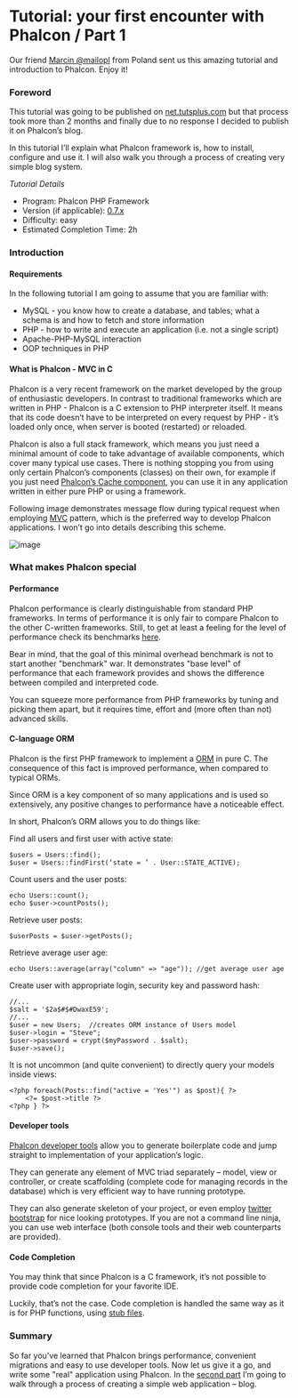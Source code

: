 <!--
slug: tutorial-your-first-encounter-with-phalcon-part
date: Mon Nov 26 2012 23:42:00 GMT-0500 (EST)
tags: tutorial, php, phalcon
title: Tutorial: your first encounter with Phalcon / Part 1
id: 36646589046
link: http://blog.phalconphp.com/post/36646589046/tutorial-your-first-encounter-with-phalcon-part
raw: {"blog_name":"phalconphp","id":36646589046,"post_url":"http://blog.phalconphp.com/post/36646589046/tutorial-your-first-encounter-with-phalcon-part","slug":"tutorial-your-first-encounter-with-phalcon-part","type":"text","date":"2012-11-27 04:42:00 GMT","timestamp":1353991320,"state":"published","format":"html","reblog_key":"aTP7twcP","tags":["tutorial","php","phalcon"],"short_url":"http://tmblr.co/Z6PumvY8Jf9s","highlighted":[],"note_count":3,"title":"Tutorial: your first encounter with Phalcon / Part 1","body":"<div class=\"highlightb\">Our friend <a href=\"https://twitter.com/mailopl\">Marcin @mailopl</a> from Poland sent us this amazing tutorial and introduction to Phalcon. Enjoy it!</div>\n<h3>Foreword</h3>\n<p>This tutorial was going to be published on <a href=\"http://net.tutsplus.com/\">net.tutsplus.com</a> but that process took more than 2 months and finally due to no response I decided to publish it on Phalcon&rsquo;s blog.</p>\n<p>In this tutorial I&rsquo;ll explain what Phalcon framework is, how to install, configure and use it. I will also walk you through a process of creating very simple blog system.</p>\n<p><em>Tutorial Details</em></p>\n<ul><li>Program: Phalcon PHP Framework</li>\n<li>Version (if applicable): <a href=\"http://phalconphp.com/download\">0.7.x</a></li>\n<li>Difficulty: easy</li>\n<li>Estimated Completion Time: 2h</li>\n</ul><h3>Introduction</h3>\n<h4>Requirements</h4>\n<p>In the following tutorial I am going to assume that you are familiar with:</p>\n<ul><li>MySQL - you know how to create a database, and tables; what a schema is and how to fetch and store information</li>\n<li>PHP - how to write and execute an application (i.e. not a single script)</li>\n<li>Apache-PHP-MySQL interaction</li>\n<li>OOP techniques in PHP</li>\n</ul><h4>What is Phalcon - MVC in C</h4>\n<p>Phalcon is a very recent framework on the market developed by the group of enthusiastic developers. In contrast to traditional frameworks which are written in PHP - Phalcon is a C extension to PHP interpreter itself. It means that its code doesn’t have to be interpreted on every request by PHP - it’s loaded only once, when server is booted (restarted) or reloaded.</p>\n<p>Phalcon is also a full stack framework, which means you just need a minimal amount of code to take advantage of available components, which cover many typical use cases. There is nothing stopping you from using only certain Phalcon&rsquo;s components (classes) on their own, for example if you just need <a href=\"http://docs.phalconphp.com/en/latest/reference/cache.html\">Phalcon’s Cache component</a>, you can use it in any application written in either pure PHP or using a framework.</p>\n<p>Following image demonstrates message flow during typical request when employing <a href=\"http://en.wikipedia.org/wiki/Model%E2%80%93view%E2%80%93controller\">MVC</a> pattern, which is the preferred way to develop Phalcon applications. I won&rsquo;t go into details describing this scheme.</p>\n<div align=\"center\"><img alt=\"image\" src=\"http://static.phalconphp.com/blog/img/mvc-c.png\"/></div>\n<h3>What makes Phalcon special</h3>\n<h4>Performance</h4>\n<p>Phalcon performance is clearly distinguishable from standard PHP frameworks. In terms of performance it is only fair to compare Phalcon to the other C-written frameworks. Still, to get at least a feeling for the level of performance check its benchmarks <a href=\"http://docs.phalconphp.com/en/latest/reference/benchmark.html\">here</a>.</p>\n<p>Bear in mind, that the goal of this minimal overhead benchmark is not to start another "benchmark" war. It demonstrates &ldquo;base level&rdquo; of performance that each framework provides and shows the difference between compiled and interpreted code.</p>\n<p>You can squeeze more performance from PHP frameworks by tuning and picking them apart, but it requires time, effort and (more often than not) advanced skills.</p>\n<h4>C-language ORM</h4>\n<p>Phalcon is the first PHP framework to implement a <a href=\"http://docs.phalconphp.com/en/latest/reference/models.html\">ORM</a> in pure C. The consequence of this fact is improved performance, when compared to typical ORMs.</p>\n<p>Since ORM is a key component of so many applications and is used so extensively, any positive changes to performance have a noticeable effect.</p>\n<p>In short, Phalcon’s ORM allows you to do things like:</p>\n<p>Find all users and first user with active state:</p>\n<pre class=\"sh_php sh_sourceCode\">$users = Users::find();\n$user = Users::findFirst(‘state = ’ . User::STATE_ACTIVE); \n</pre>\n<p>Count users and the user posts:</p>\n<pre class=\"sh_php sh_sourceCode\">echo Users::count(); \necho $user-&gt;countPosts(); \n</pre>\n<p>Retrieve user posts:</p>\n<pre class=\"sh_php sh_sourceCode\">$userPosts = $user-&gt;getPosts(); \n</pre>\n<p>Retrieve average user age:</p>\n<pre class=\"sh_php sh_sourceCode\">echo Users::average(array(\"column\" =&gt; \"age\")); //get average user age\n</pre>\n<p>Create user with appropriate login, security key and password hash:</p>\n<pre class=\"sh_php sh_sourceCode\">//...\n$salt = '<span class=\"s1\">$2a$</span>#$#DwaxE59';\n//...\n$user = new Users;  //creates ORM instance of Users model\n$user-&gt;login = \"Steve\";\n$user-&gt;password = crypt($myPassword . $salt); \n$user-&gt;save();\n</pre>\n<p>It is not uncommon (and quite convenient) to directly query your models inside views:</p>\n<pre class=\"sh_php sh_sourceCode\">&lt;?php foreach(Posts::find(\"active = 'Yes'\") as $post){ ?&gt;\n    &lt;?= $post-&gt;title ?&gt;\n&lt;?php } ?&gt;\n</pre>\n<h4>Developer tools</h4>\n<p><a href=\"http://docs.phalconphp.com/en/latest/reference/tools.html\">Phalcon developer tools</a> allow you to generate boilerplate code and jump straight to implementation of your application&rsquo;s logic.</p>\n<p>They can generate any element of MVC triad separately – model, view or controller, or create scaffolding (complete code for managing records in the database) which is very efficient way to have running prototype.</p>\n<p>They can also generate skeleton of your project, or even employ <a href=\"http://docs.phalconphp.com/en/latest/reference/tools.html#scaffold-with-twitter-bootstrap\">twitter bootstrap</a> for nice looking prototypes. If you are not a command line ninja, you can use web interface (both console tools and their web counterparts are provided).</p>\n<h4>Code Completion</h4>\n<p>You may think that since Phalcon is a C framework, it’s not possible to provide code completion for your favorite IDE.</p>\n<p>Luckily, that’s not the case. Code completion is handled the same way as it is for PHP functions, using <a href=\"https://github.com/phalcon/phalcon-devtools/tree/master/ide/phpstorm\">stub files</a>.</p>\n<h3>Summary</h3>\n<p>So far you&rsquo;ve learned that Phalcon brings performance, convenient migrations and easy to use developer tools. Now let us give it a go, and write some &ldquo;real&rdquo; application using Phalcon. In the <a href=\"http://blog.phalconphp.com/post/36648855158/tutorial-your-first-encounter-with-phalcon-part-2\">second part</a> I&rsquo;m going to walk through a process of creating a simple web application – blog.</p>","reblog":{"tree_html":"","comment":"<div class=\"highlightb\">Our friend <a href=\"https://twitter.com/mailopl\">Marcin @mailopl</a> from Poland sent us this amazing tutorial and introduction to Phalcon. Enjoy it!</div>\n<h3>Foreword</h3>\n<p>This tutorial was going to be published on <a href=\"http://net.tutsplus.com/\">net.tutsplus.com</a> but that process took more than 2 months and finally due to no response I decided to publish it on Phalcon&rsquo;s blog.</p>\n<p>In this tutorial I&rsquo;ll explain what Phalcon framework is, how to install, configure and use it. I will also walk you through a process of creating very simple blog system.</p>\n<p><em>Tutorial Details</em></p>\n<ul><li>Program: Phalcon PHP Framework</li>\n<li>Version (if applicable): <a href=\"http://phalconphp.com/download\">0.7.x</a></li>\n<li>Difficulty: easy</li>\n<li>Estimated Completion Time: 2h</li>\n</ul><h3>Introduction</h3>\n<h4>Requirements</h4>\n<p>In the following tutorial I am going to assume that you are familiar with:</p>\n<ul><li>MySQL - you know how to create a database, and tables; what a schema is and how to fetch and store information</li>\n<li>PHP - how to write and execute an application (i.e. not a single script)</li>\n<li>Apache-PHP-MySQL interaction</li>\n<li>OOP techniques in PHP</li>\n</ul><h4>What is Phalcon - MVC in C</h4>\n<p>Phalcon is a very recent framework on the market developed by the group of enthusiastic developers. In contrast to traditional frameworks which are written in PHP - Phalcon is a C extension to PHP interpreter itself. It means that its code doesn&rsquo;t have to be interpreted on every request by PHP - it&rsquo;s loaded only once, when server is booted (restarted) or reloaded.</p>\n<p>Phalcon is also a full stack framework, which means you just need a minimal amount of code to take advantage of available components, which cover many typical use cases. There is nothing stopping you from using only certain Phalcon&rsquo;s components (classes) on their own, for example if you just need <a href=\"http://docs.phalconphp.com/en/latest/reference/cache.html\">Phalcon&rsquo;s Cache component</a>, you can use it in any application written in either pure PHP or using a framework.</p>\n<p>Following image demonstrates message flow during typical request when employing <a href=\"http://en.wikipedia.org/wiki/Model%E2%80%93view%E2%80%93controller\">MVC</a> pattern, which is the preferred way to develop Phalcon applications. I won&rsquo;t go into details describing this scheme.</p>\n<div align=\"center\"><img alt=\"image\" src=\"http://static.phalconphp.com/blog/img/mvc-c.png\"></div>\n<h3>What makes Phalcon special</h3>\n<h4>Performance</h4>\n<p>Phalcon performance is clearly distinguishable from standard PHP frameworks. In terms of performance it is only fair to compare Phalcon to the other C-written frameworks. Still, to get at least a feeling for the level of performance check its benchmarks <a href=\"http://docs.phalconphp.com/en/latest/reference/benchmark.html\">here</a>.</p>\n<p>Bear in mind, that the goal of this minimal overhead benchmark is not to start another &ldquo;benchmark&rdquo; war. It demonstrates &ldquo;base level&rdquo; of performance that each framework provides and shows the difference between compiled and interpreted code.</p>\n<p>You can squeeze more performance from PHP frameworks by tuning and picking them apart, but it requires time, effort and (more often than not) advanced skills.</p>\n<h4>C-language ORM</h4>\n<p>Phalcon is the first PHP framework to implement a <a href=\"http://docs.phalconphp.com/en/latest/reference/models.html\">ORM</a> in pure C. The consequence of this fact is improved performance, when compared to typical ORMs.</p>\n<p>Since ORM is a key component of so many applications and is used so extensively, any positive changes to performance have a noticeable effect.</p>\n<p>In short, Phalcon&rsquo;s ORM allows you to do things like:</p>\n<p>Find all users and first user with active state:</p>\n<pre class=\"sh_php sh_sourceCode\">$users = Users::find();\n$user = Users::findFirst(&lsquo;state = &rsquo; . User::STATE_ACTIVE); \n</pre>\n<p>Count users and the user posts:</p>\n<pre class=\"sh_php sh_sourceCode\">echo Users::count(); \necho $user-&gt;countPosts(); \n</pre>\n<p>Retrieve user posts:</p>\n<pre class=\"sh_php sh_sourceCode\">$userPosts = $user-&gt;getPosts(); \n</pre>\n<p>Retrieve average user age:</p>\n<pre class=\"sh_php sh_sourceCode\">echo Users::average(array(\"column\" =&gt; \"age\")); //get average user age\n</pre>\n<p>Create user with appropriate login, security key and password hash:</p>\n<pre class=\"sh_php sh_sourceCode\">//...\n$salt = '<span class=\"s1\">$2a$</span>#$#DwaxE59';\n//...\n$user = new Users;  //creates ORM instance of Users model\n$user-&gt;login = \"Steve\";\n$user-&gt;password = crypt($myPassword . $salt); \n$user-&gt;save();\n</pre>\n<p>It is not uncommon (and quite convenient) to directly query your models inside views:</p>\n<pre class=\"sh_php sh_sourceCode\">&lt;?php foreach(Posts::find(\"active = 'Yes'\") as $post){ ?&gt;\n    &lt;?= $post-&gt;title ?&gt;\n&lt;?php } ?&gt;\n</pre>\n<h4>Developer tools</h4>\n<p><a href=\"http://docs.phalconphp.com/en/latest/reference/tools.html\">Phalcon developer tools</a> allow you to generate boilerplate code and jump straight to implementation of your application&rsquo;s logic.</p>\n<p>They can generate any element of MVC triad separately &ndash; model, view or controller, or create scaffolding (complete code for managing records in the database) which is very efficient way to have running prototype.</p>\n<p>They can also generate skeleton of your project, or even employ <a href=\"http://docs.phalconphp.com/en/latest/reference/tools.html#scaffold-with-twitter-bootstrap\">twitter bootstrap</a> for nice looking prototypes. If you are not a command line ninja, you can use web interface (both console tools and their web counterparts are provided).</p>\n<h4>Code Completion</h4>\n<p>You may think that since Phalcon is a C framework, it&rsquo;s not possible to provide code completion for your favorite IDE.</p>\n<p>Luckily, that&rsquo;s not the case. Code completion is handled the same way as it is for PHP functions, using <a href=\"https://github.com/phalcon/phalcon-devtools/tree/master/ide/phpstorm\">stub files</a>.</p>\n<h3>Summary</h3>\n<p>So far you&rsquo;ve learned that Phalcon brings performance, convenient migrations and easy to use developer tools. Now let us give it a go, and write some &ldquo;real&rdquo; application using Phalcon. In the <a href=\"http://blog.phalconphp.com/post/36648855158/tutorial-your-first-encounter-with-phalcon-part-2\">second part</a> I&rsquo;m going to walk through a process of creating a simple web application &ndash; blog.</p>"},"trail":[{"blog":{"name":"phalconphp","theme":{"header_full_width":1117,"header_full_height":426,"header_focus_width":758,"header_focus_height":426,"avatar_shape":"square","background_color":"#FAFAFA","body_font":"Helvetica Neue","header_bounds":"0,937,426,179","header_image":"http://static.tumblr.com/be2b0380984b972b47699d457f4c0ffb/ivjir8a/815nn0qo7/tumblr_static_28z87js742xwowwo0kco04ogs.jpg","header_image_focused":"http://static.tumblr.com/be2b0380984b972b47699d457f4c0ffb/ivjir8a/laHnn0qo9/tumblr_static_tumblr_static_28z87js742xwowwo0kco04ogs_focused_v3.jpg","header_image_scaled":"http://static.tumblr.com/be2b0380984b972b47699d457f4c0ffb/ivjir8a/815nn0qo7/tumblr_static_28z87js742xwowwo0kco04ogs_2048_v2.jpg","header_stretch":true,"link_color":"#529ECC","show_avatar":true,"show_description":true,"show_header_image":true,"show_title":true,"title_color":"#444444","title_font":"Gibson","title_font_weight":"bold"}},"post":{"id":"36646589046"},"content":"<div class=\"highlightb\">Our friend <a href=\"https://twitter.com/mailopl\">Marcin @mailopl</a> from Poland sent us this amazing tutorial and introduction to Phalcon. Enjoy it!</div>\n<h3>Foreword</h3>\n<p>This tutorial was going to be published on <a href=\"http://net.tutsplus.com/\">net.tutsplus.com</a> but that process took more than 2 months and finally due to no response I decided to publish it on Phalcon’s blog.</p>\n<p>In this tutorial I’ll explain what Phalcon framework is, how to install, configure and use it. I will also walk you through a process of creating very simple blog system.</p>\n<p><em>Tutorial Details</em></p>\n<ul><li>Program: Phalcon PHP Framework</li>\n<li>Version (if applicable): <a href=\"http://phalconphp.com/download\">0.7.x</a></li>\n<li>Difficulty: easy</li>\n<li>Estimated Completion Time: 2h</li>\n</ul><h3>Introduction</h3>\n<h4>Requirements</h4>\n<p>In the following tutorial I am going to assume that you are familiar with:</p>\n<ul><li>MySQL - you know how to create a database, and tables; what a schema is and how to fetch and store information</li>\n<li>PHP - how to write and execute an application (i.e. not a single script)</li>\n<li>Apache-PHP-MySQL interaction</li>\n<li>OOP techniques in PHP</li>\n</ul><h4>What is Phalcon - MVC in C</h4>\n<p>Phalcon is a very recent framework on the market developed by the group of enthusiastic developers. In contrast to traditional frameworks which are written in PHP - Phalcon is a C extension to PHP interpreter itself. It means that its code doesn’t have to be interpreted on every request by PHP - it’s loaded only once, when server is booted (restarted) or reloaded.</p>\n<p>Phalcon is also a full stack framework, which means you just need a minimal amount of code to take advantage of available components, which cover many typical use cases. There is nothing stopping you from using only certain Phalcon’s components (classes) on their own, for example if you just need <a href=\"http://docs.phalconphp.com/en/latest/reference/cache.html\">Phalcon’s Cache component</a>, you can use it in any application written in either pure PHP or using a framework.</p>\n<p>Following image demonstrates message flow during typical request when employing <a href=\"http://en.wikipedia.org/wiki/Model%E2%80%93view%E2%80%93controller\">MVC</a> pattern, which is the preferred way to develop Phalcon applications. I won’t go into details describing this scheme.</p>\n<div align=\"center\"><img alt=\"image\" src=\"http://static.phalconphp.com/blog/img/mvc-c.png\"></div>\n<h3>What makes Phalcon special</h3>\n<h4>Performance</h4>\n<p>Phalcon performance is clearly distinguishable from standard PHP frameworks. In terms of performance it is only fair to compare Phalcon to the other C-written frameworks. Still, to get at least a feeling for the level of performance check its benchmarks <a href=\"http://docs.phalconphp.com/en/latest/reference/benchmark.html\">here</a>.</p>\n<p>Bear in mind, that the goal of this minimal overhead benchmark is not to start another "benchmark" war. It demonstrates "base level" of performance that each framework provides and shows the difference between compiled and interpreted code.</p>\n<p>You can squeeze more performance from PHP frameworks by tuning and picking them apart, but it requires time, effort and (more often than not) advanced skills.</p>\n<h4>C-language ORM</h4>\n<p>Phalcon is the first PHP framework to implement a <a href=\"http://docs.phalconphp.com/en/latest/reference/models.html\">ORM</a> in pure C. The consequence of this fact is improved performance, when compared to typical ORMs.</p>\n<p>Since ORM is a key component of so many applications and is used so extensively, any positive changes to performance have a noticeable effect.</p>\n<p>In short, Phalcon’s ORM allows you to do things like:</p>\n<p>Find all users and first user with active state:</p>\n<pre class=\"sh_php sh_sourceCode\">$users = Users::find();\n$user = Users::findFirst(‘state = ’ . User::STATE_ACTIVE); \n</pre>\n<p>Count users and the user posts:</p>\n<pre class=\"sh_php sh_sourceCode\">echo Users::count(); \necho $user->countPosts(); \n</pre>\n<p>Retrieve user posts:</p>\n<pre class=\"sh_php sh_sourceCode\">$userPosts = $user->getPosts(); \n</pre>\n<p>Retrieve average user age:</p>\n<pre class=\"sh_php sh_sourceCode\">echo Users::average(array(\"column\" => \"age\")); //get average user age\n</pre>\n<p>Create user with appropriate login, security key and password hash:</p>\n<pre class=\"sh_php sh_sourceCode\">//...\n$salt = '<span class=\"s1\">$2a$</span>#$#DwaxE59';\n//...\n$user = new Users;  //creates ORM instance of Users model\n$user->login = \"Steve\";\n$user->password = crypt($myPassword . $salt); \n$user->save();\n</pre>\n<p>It is not uncommon (and quite convenient) to directly query your models inside views:</p>\n<pre class=\"sh_php sh_sourceCode\"><?php foreach(Posts::find(\"active = 'Yes'\") as $post){ ?>\n    <?= $post->title ?>\n<?php } ?>\n</pre>\n<h4>Developer tools</h4>\n<p><a href=\"http://docs.phalconphp.com/en/latest/reference/tools.html\">Phalcon developer tools</a> allow you to generate boilerplate code and jump straight to implementation of your application’s logic.</p>\n<p>They can generate any element of MVC triad separately – model, view or controller, or create scaffolding (complete code for managing records in the database) which is very efficient way to have running prototype.</p>\n<p>They can also generate skeleton of your project, or even employ <a href=\"http://docs.phalconphp.com/en/latest/reference/tools.html#scaffold-with-twitter-bootstrap\">twitter bootstrap</a> for nice looking prototypes. If you are not a command line ninja, you can use web interface (both console tools and their web counterparts are provided).</p>\n<h4>Code Completion</h4>\n<p>You may think that since Phalcon is a C framework, it’s not possible to provide code completion for your favorite IDE.</p>\n<p>Luckily, that’s not the case. Code completion is handled the same way as it is for PHP functions, using <a href=\"https://github.com/phalcon/phalcon-devtools/tree/master/ide/phpstorm\">stub files</a>.</p>\n<h3>Summary</h3>\n<p>So far you’ve learned that Phalcon brings performance, convenient migrations and easy to use developer tools. Now let us give it a go, and write some "real" application using Phalcon. In the <a href=\"http://blog.phalconphp.com/post/36648855158/tutorial-your-first-encounter-with-phalcon-part-2\">second part</a> I’m going to walk through a process of creating a simple web application – blog.</p>","content_raw":"<div class=\"highlightb\">Our friend <a href=\"https://twitter.com/mailopl\">Marcin @mailopl</a> from Poland sent us this amazing tutorial and introduction to Phalcon. Enjoy it!</div>\r\n<h3>Foreword</h3>\r\n<p>This tutorial was going to be published on <a href=\"http://net.tutsplus.com/\">net.tutsplus.com</a> but that process took more than 2 months and finally due to no response I decided to publish it on Phalcon's blog.</p>\r\n<p>In this tutorial I'll explain what Phalcon framework is, how to install, configure and use it. I will also walk you through a process of creating very simple blog system.</p>\r\n<p><em>Tutorial Details</em></p>\r\n<ul><li>Program: Phalcon PHP Framework</li>\r\n<li>Version (if applicable): <a href=\"http://phalconphp.com/download\">0.7.x</a></li>\r\n<li>Difficulty: easy</li>\r\n<li>Estimated Completion Time: 2h</li>\r\n</ul><h3>Introduction</h3>\r\n<h4>Requirements</h4>\r\n<p>In the following tutorial I am going to assume that you are familiar with:</p>\r\n<ul><li>MySQL - you know how to create a database, and tables; what a schema is and how to fetch and store information</li>\r\n<li>PHP - how to write and execute an application (i.e. not a single script)</li>\r\n<li>Apache-PHP-MySQL interaction</li>\r\n<li>OOP techniques in PHP</li>\r\n</ul><h4>What is Phalcon - MVC in C</h4>\r\n<p>Phalcon is a very recent framework on the market developed by the group of enthusiastic developers. In contrast to traditional frameworks which are written in PHP - Phalcon is a C extension to PHP interpreter itself. It means that its code doesn&rsquo;t have to be interpreted on every request by PHP - it&rsquo;s loaded only once, when server is booted (restarted) or reloaded.</p>\r\n<p>Phalcon is also a full stack framework, which means you just need a minimal amount of code to take advantage of available components, which cover many typical use cases. There is nothing stopping you from using only certain Phalcon's components (classes) on their own, for example if you just need <a href=\"http://docs.phalconphp.com/en/latest/reference/cache.html\">Phalcon&rsquo;s Cache component</a>, you can use it in any application written in either pure PHP or using a framework.</p>\r\n<p>Following image demonstrates message flow during typical request when employing <a href=\"http://en.wikipedia.org/wiki/Model%E2%80%93view%E2%80%93controller\">MVC</a> pattern, which is the preferred way to develop Phalcon applications. I won't go into details describing this scheme.</p>\r\n<div align=\"center\"><img alt=\"image\" src=\"http://static.phalconphp.com/blog/img/mvc-c.png\"></div>\r\n<h3>What makes Phalcon special</h3>\r\n<h4>Performance</h4>\r\n<p>Phalcon performance is clearly distinguishable from standard PHP frameworks. In terms of performance it is only fair to compare Phalcon to the other C-written frameworks. Still, to get at least a feeling for the level of performance check its benchmarks <a href=\"http://docs.phalconphp.com/en/latest/reference/benchmark.html\">here</a>.</p>\r\n<p>Bear in mind, that the goal of this minimal overhead benchmark is not to start another &ldquo;benchmark&rdquo; war. It demonstrates \"base level\" of performance that each framework provides and shows the difference between compiled and interpreted code.</p>\r\n<p>You can squeeze more performance from PHP frameworks by tuning and picking them apart, but it requires time, effort and (more often than not) advanced skills.</p>\r\n<h4>C-language ORM</h4>\r\n<p>Phalcon is the first PHP framework to implement a <a href=\"http://docs.phalconphp.com/en/latest/reference/models.html\">ORM</a> in pure C. The consequence of this fact is improved performance, when compared to typical ORMs.</p>\r\n<p>Since ORM is a key component of so many applications and is used so extensively, any positive changes to performance have a noticeable effect.</p>\r\n<p>In short, Phalcon&rsquo;s ORM allows you to do things like:</p>\r\n<p>Find all users and first user with active state:</p>\r\n<pre class=\"sh_php sh_sourceCode\">$users = Users::find();\r\n$user = Users::findFirst(&lsquo;state = &rsquo; . User::STATE_ACTIVE); \r\n</pre>\r\n<p>Count users and the user posts:</p>\r\n<pre class=\"sh_php sh_sourceCode\">echo Users::count(); \r\necho $user-&gt;countPosts(); \r\n</pre>\r\n<p>Retrieve user posts:</p>\r\n<pre class=\"sh_php sh_sourceCode\">$userPosts = $user-&gt;getPosts(); \r\n</pre>\r\n<p>Retrieve average user age:</p>\r\n<pre class=\"sh_php sh_sourceCode\">echo Users::average(array(\"column\" =&gt; \"age\")); //get average user age\r\n</pre>\r\n<p>Create user with appropriate login, security key and password hash:</p>\r\n<pre class=\"sh_php sh_sourceCode\">//...\r\n$salt = '<span class=\"s1\">$2a$</span>#$#DwaxE59';\r\n//...\r\n$user = new Users;  //creates ORM instance of Users model\r\n$user-&gt;login = \"Steve\";\r\n$user-&gt;password = crypt($myPassword . $salt); \r\n$user-&gt;save();\r\n</pre>\r\n<p>It is not uncommon (and quite convenient) to directly query your models inside views:</p>\r\n<pre class=\"sh_php sh_sourceCode\">&lt;?php foreach(Posts::find(\"active = 'Yes'\") as $post){ ?&gt;\r\n    &lt;?= $post-&gt;title ?&gt;\r\n&lt;?php } ?&gt;\r\n</pre>\r\n<h4>Developer tools</h4>\r\n<p><a href=\"http://docs.phalconphp.com/en/latest/reference/tools.html\">Phalcon developer tools</a> allow you to generate boilerplate code and jump straight to implementation of your application's logic.</p>\r\n<p>They can generate any element of MVC triad separately &ndash; model, view or controller, or create scaffolding (complete code for managing records in the database) which is very efficient way to have running prototype.</p>\r\n<p>They can also generate skeleton of your project, or even employ <a href=\"http://docs.phalconphp.com/en/latest/reference/tools.html#scaffold-with-twitter-bootstrap\">twitter bootstrap</a> for nice looking prototypes. If you are not a command line ninja, you can use web interface (both console tools and their web counterparts are provided).</p>\r\n<h4>Code Completion</h4>\r\n<p>You may think that since Phalcon is a C framework, it&rsquo;s not possible to provide code completion for your favorite IDE.</p>\r\n<p>Luckily, that&rsquo;s not the case. Code completion is handled the same way as it is for PHP functions, using <a href=\"https://github.com/phalcon/phalcon-devtools/tree/master/ide/phpstorm\">stub files</a>.</p>\r\n<h3>Summary</h3>\r\n<p>So far you've learned that Phalcon brings performance, convenient migrations and easy to use developer tools. Now let us give it a go, and write some \"real\" application using Phalcon. In the <a href=\"http://blog.phalconphp.com/post/36648855158/tutorial-your-first-encounter-with-phalcon-part-2\">second part</a> I'm going to walk through a process of creating a simple web application &ndash; blog.</p>","is_current_item":true,"is_root_item":true}]}
publish: 2012-11-026
-->


Tutorial: your first encounter with Phalcon / Part 1
====================================================

Our friend [Marcin @mailopl](https://twitter.com/mailopl) from Poland
sent us this amazing tutorial and introduction to Phalcon. Enjoy it!

### Foreword

This tutorial was going to be published on
[net.tutsplus.com](http://net.tutsplus.com/) but that process took more
than 2 months and finally due to no response I decided to publish it on
Phalcon’s blog.

In this tutorial I’ll explain what Phalcon framework is, how to install,
configure and use it. I will also walk you through a process of creating
very simple blog system.

*Tutorial Details*

-   Program: Phalcon PHP Framework
-   Version (if applicable): [0.7.x](http://phalconphp.com/download)
-   Difficulty: easy
-   Estimated Completion Time: 2h

### Introduction

#### Requirements

In the following tutorial I am going to assume that you are familiar
with:

-   MySQL - you know how to create a database, and tables; what a schema
    is and how to fetch and store information
-   PHP - how to write and execute an application (i.e. not a single
    script)
-   Apache-PHP-MySQL interaction
-   OOP techniques in PHP

#### What is Phalcon - MVC in C

Phalcon is a very recent framework on the market developed by the group
of enthusiastic developers. In contrast to traditional frameworks which
are written in PHP - Phalcon is a C extension to PHP interpreter itself.
It means that its code doesn’t have to be interpreted on every request
by PHP - it’s loaded only once, when server is booted (restarted) or
reloaded.

Phalcon is also a full stack framework, which means you just need a
minimal amount of code to take advantage of available components, which
cover many typical use cases. There is nothing stopping you from using
only certain Phalcon’s components (classes) on their own, for example if
you just need [Phalcon’s Cache
component](http://docs.phalconphp.com/en/latest/reference/cache.html),
you can use it in any application written in either pure PHP or using a
framework.

Following image demonstrates message flow during typical request when
employing
[MVC](http://en.wikipedia.org/wiki/Model%E2%80%93view%E2%80%93controller)
pattern, which is the preferred way to develop Phalcon applications. I
won’t go into details describing this scheme.

![image](http://static.phalconphp.com/blog/img/mvc-c.png)

### What makes Phalcon special

#### Performance

Phalcon performance is clearly distinguishable from standard PHP
frameworks. In terms of performance it is only fair to compare Phalcon
to the other C-written frameworks. Still, to get at least a feeling for
the level of performance check its benchmarks
[here](http://docs.phalconphp.com/en/latest/reference/benchmark.html).

Bear in mind, that the goal of this minimal overhead benchmark is not to
start another "benchmark" war. It demonstrates "base level" of
performance that each framework provides and shows the difference
between compiled and interpreted code.

You can squeeze more performance from PHP frameworks by tuning and
picking them apart, but it requires time, effort and (more often than
not) advanced skills.

#### C-language ORM

Phalcon is the first PHP framework to implement a
[ORM](http://docs.phalconphp.com/en/latest/reference/models.html) in
pure C. The consequence of this fact is improved performance, when
compared to typical ORMs.

Since ORM is a key component of so many applications and is used so
extensively, any positive changes to performance have a noticeable
effect.

In short, Phalcon’s ORM allows you to do things like:

Find all users and first user with active state:

~~~~ {.sh_php .sh_sourceCode}
$users = Users::find();
$user = Users::findFirst(‘state = ’ . User::STATE_ACTIVE); 
~~~~

Count users and the user posts:

~~~~ {.sh_php .sh_sourceCode}
echo Users::count(); 
echo $user->countPosts(); 
~~~~

Retrieve user posts:

~~~~ {.sh_php .sh_sourceCode}
$userPosts = $user->getPosts(); 
~~~~

Retrieve average user age:

~~~~ {.sh_php .sh_sourceCode}
echo Users::average(array("column" => "age")); //get average user age
~~~~

Create user with appropriate login, security key and password hash:

~~~~ {.sh_php .sh_sourceCode}
//...
$salt = '$2a$#$#DwaxE59';
//...
$user = new Users;  //creates ORM instance of Users model
$user->login = "Steve";
$user->password = crypt($myPassword . $salt); 
$user->save();
~~~~

It is not uncommon (and quite convenient) to directly query your models
inside views:

~~~~ {.sh_php .sh_sourceCode}
<?php foreach(Posts::find("active = 'Yes'") as $post){ ?>
    <?= $post->title ?>
<?php } ?>
~~~~

#### Developer tools

[Phalcon developer
tools](http://docs.phalconphp.com/en/latest/reference/tools.html) allow
you to generate boilerplate code and jump straight to implementation of
your application’s logic.

They can generate any element of MVC triad separately – model, view or
controller, or create scaffolding (complete code for managing records in
the database) which is very efficient way to have running prototype.

They can also generate skeleton of your project, or even employ [twitter
bootstrap](http://docs.phalconphp.com/en/latest/reference/tools.html#scaffold-with-twitter-bootstrap)
for nice looking prototypes. If you are not a command line ninja, you
can use web interface (both console tools and their web counterparts are
provided).

#### Code Completion

You may think that since Phalcon is a C framework, it’s not possible to
provide code completion for your favorite IDE.

Luckily, that’s not the case. Code completion is handled the same way as
it is for PHP functions, using [stub
files](https://github.com/phalcon/phalcon-devtools/tree/master/ide/phpstorm).

### Summary

So far you’ve learned that Phalcon brings performance, convenient
migrations and easy to use developer tools. Now let us give it a go, and
write some "real" application using Phalcon. In the [second
part](http://blog.phalconphp.com/post/36648855158/tutorial-your-first-encounter-with-phalcon-part-2)
I’m going to walk through a process of creating a simple web application
– blog.

